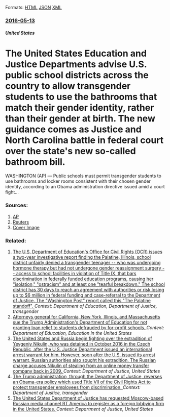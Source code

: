 
Formats: [HTML](/news/2016/05/13/the-united-states-education-and-justice-departments-advise-u-s-public-school-districts-across-the-country-to-allow-transgender-students-to.html)  [JSON](/news/2016/05/13/the-united-states-education-and-justice-departments-advise-u-s-public-school-districts-across-the-country-to-allow-transgender-students-to.json)  [XML](/news/2016/05/13/the-united-states-education-and-justice-departments-advise-u-s-public-school-districts-across-the-country-to-allow-transgender-students-to.xml)  

### [2016-05-13](/news/2016/05/13/index.md)

##### United States
# The United States Education and Justice Departments advise U.S. public school districts across the country to allow transgender students to use the bathrooms that match their gender identity, rather than their gender at birth. The new guidance comes as Justice and North Carolina battle in federal court over the state's new so-called bathroom bill. 

WASHINGTON (AP) — Public schools must permit transgender students to use bathrooms and locker rooms consistent with their chosen gender identity, according to an Obama administration directive issued amid a court fight…


### Sources:

1. [AP](http://bigstory.ap.org/article/591d51141ae5466a9c3084175f17b2de/us-gives-directive-schools-transgender-bathroom-access)
2. [Reuters](https://www.reuters.com/article/us-usa-lgbt-idUSKCN0Y403J)
2. [Cover Image](http://binaryapi.ap.org/d13fe0c1c2ee4af1b91db159cb96117f/460x.jpg)

### Related:

1. [The U.S. Department of Education's Office for Civil Rights (OCR) issues a two-year investigative report finding the Palatine, Illinois, school district unfairly denied a transgender teenager -- who was undergoing hormone therapy but had not undergone gender reassignment surgery -- access to school facilities in violation of Title IX, that bars discrimination in federally funded education programs, causing her "isolation," "ostracism" and at least one "tearful breakdown." The school district has 30 days to reach an agreement with authorities or risk losing up to $6 million in federal funding and case-referral to the Department of Justice. The "Washington Post" report called this "The Palatine standoff". ](/news/2015/11/3/the-u-s-department-of-educationas-office-for-civil-rights-ocr-issues-a-two-year-investigative-report-finding-the-palatine-illinois-sc.md) _Context: Department of Education, Department of Justice, transgender_
2. [Attorneys general for California, New York, Illinois, and Massachusetts sue the Trump Administration's Department of Education for not granting loan relief to students defrauded by for-profit schools. ](/news/2017/12/14/attorneys-general-for-california-new-york-illinois-and-massachusetts-sue-the-trump-administration-s-department-of-education-for-not-grant.md) _Context: Department of Education, Education in the United States_
3. [The United States and Russia begin fighting over the extradition of Yevgeniy Nikulin, who was detained in October 2016 in the Czech Republic, after the U.S. Justice Department issued an international arrest warrant for him. However, soon after the U.S. issued its arrest warrant, Russian authorities also sought his extradition. The Russian charge accuses Nikulin of stealing from an online money transfer company back in 2009. ](/news/2017/11/25/the-united-states-and-russia-begin-fighting-over-the-extradition-of-yevgeniy-nikulin-who-was-detained-in-october-2016-in-the-czech-republic.md) _Context: Department of Justice, United States_
4. [The Trump administration, through the Department of Justice, reverses an Obama-era policy which used Title VII of the Civil Rights Act to protect transgender employees from discrimination. ](/news/2017/10/5/the-trump-administration-through-the-department-of-justice-reverses-an-obama-era-policy-which-used-title-vii-of-the-civil-rights-act-to-pr.md) _Context: Department of Justice, transgender_
5. [The United States Department of Justice has requested Moscow-based Russian media channel RT America to register as a foreign lobbying firm in the United States. ](/news/2017/09/12/the-united-states-department-of-justice-has-requested-moscow-based-russian-media-channel-rt-america-to-register-as-a-foreign-lobbying-firm-i.md) _Context: Department of Justice, United States_
